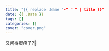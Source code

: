```yaml
---
title: "{{ replace .Name "-" " " | title }}"
date: {{ .Date }}
tags: []
categories: []
cover: "cover.png"
---
```

>

<!--more-->

又闲得蛋疼了?🥳
